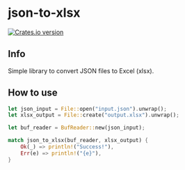 json-to-xlsx
========
[![Crates.io version](https://img.shields.io/crates/v/json-to-xlsx.svg)](https://crates.io/crates/json-to-xlsx)

Info
----

Simple library to convert JSON files to Excel (xlsx).

How to use
----

```rust
let json_input = File::open("input.json").unwrap();
let xlsx_output = File::create("output.xlsx").unwrap();

let buf_reader = BufReader::new(json_input);

match json_to_xlsx(buf_reader, xlsx_output) {
    Ok(_) => println!("Success!"),
    Err(e) => println!("{e}"),
}
```
